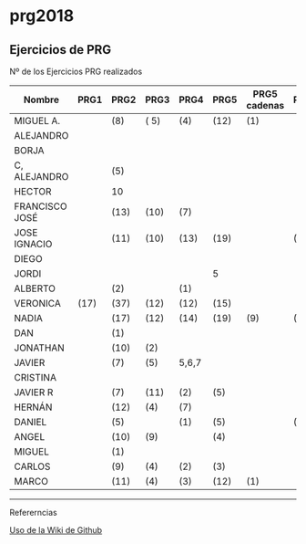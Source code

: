 # prg2018
## Ejercicios de PRG

Nº de los Ejercicios PRG realizados

| Nombre | PRG1 | PRG2 | PRG3 | PRG4 | PRG5 | PRG5 cadenas| PRG6 | PRG7 | PRG8 |
| ------ | ---- | ---- | ---- | ---- | ---- | ----------- | ---- | ---- | ---- |
| MIGUEL A. |   |  (8)|  ( 5)|  (4) | (12)  |       (1)      |      |      |      |
| ALEJANDRO |  |  |  |  |  |             |      |      |      |
| BORJA |  |  |  |  |  |             |      |      |      |
| C, ALEJANDRO | |(5) |  |  |  |             |      |      |      |
| HECTOR | |10  |  |  |  |             |      |      |      |
| FRANCISCO JOSÉ |  | (13)|(10) | (7)|  |             |      |      |      |
| JOSE IGNACIO | | (11)  | (10) |(13)  | (19) |  |  (6)    |      |      |
| DIEGO |  |  |  |  |  |             |      |      |      |
| JORDI| |  |  |  |  5|             |      |      |      |
| ALBERTO |  | (2) |  |(1)  ||             |      |      |      |
| VERONICA |(17) |(37)  |(12)  |(12)  |(15) |             |      |      |      |
| NADIA | | (17) | (12) | (14) | (19) | (9) | (6) |      |      |
| DAN |  | (1) |  |  |  |             |      |      |      |
| JONATHAN |  |(10)  | (2) |  |  |             |      |      |      |
| JAVIER | | (7)|(5) | 5,6,7 |  |             |      |      |      |
| CRISTINA |  |    |  |  |  |             |      |      |      |
| JAVIER R| | (7) |(11)  |(2)  | (5) |             |      |      |      |
| HERNÁN | | (12) |(4)  | (7) |  |   |      |      |      |
| DANIEL | | (5) |  | (1) |(5)|  |    (2)  |      |      |
| ANGEL |  | (10) | (9)|  | (4) |             |      |      |      |
| MIGUEL |  | (1) |  |  |  |             |      |      |      |
| CARLOS |  |(9) |(4)  |(2)  |(3)  |             |      |      |      |
| MARCO |  |(11)  | (4) |(3) |(12) |     (1)       |      |      |      |

***
Refererncias

[Uso de la Wiki de Github](https://www.adictosaltrabajo.com/tutoriales/github-wiki/)
